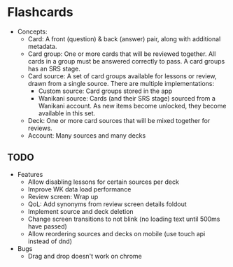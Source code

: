 # Flashcards

* Concepts:
  * Card: A front (question) & back (answer) pair, along with additional metadata.
  * Card group: One or more cards that will be reviewed together. All cards in a group must be
    answered correctly to pass. A card groups has an SRS stage.
  * Card source: A set of card groups available for lessons or review, drawn from a single
    source. There are multiple implementations:
    * Custom source: Card groups stored in the app
    * Wanikani source: Cards (and their SRS stage) sourced from a Wanikani account. As new
      items become unlocked, they become available in this set.
  * Deck: One or more card sources that will be mixed together for reviews.
  * Account: Many sources and many decks

## TODO

* Features
  * Allow disabling lessons for certain sources per deck
  * Improve WK data load performance
  * Review screen: Wrap up
  * QoL: Add synonyms from review screen details foldout
  * Implement source and deck deletion
  * Change screen transitions to not blink (no loading text until 500ms have passed)
  * Allow reordering sources and decks on mobile (use touch api instead of dnd)
* Bugs
  * Drag and drop doesn't work on chrome

